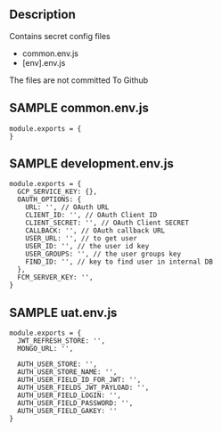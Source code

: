 ## Description

Contains secret config files
- common.env.js
- [env].env.js

The files are not committed To Github

## SAMPLE common.env.js

```
module.exports = {
}

```

## SAMPLE development.env.js

```
module.exports = {
  GCP_SERVICE_KEY: {},
  OAUTH_OPTIONS: {
    URL: '', // OAuth URL
    CLIENT_ID: '', // OAuth Client ID
    CLIENT_SECRET: '', // OAuth Client SECRET
    CALLBACK: '', // OAuth callback URL
    USER_URL: '', // to get user
    USER_ID: '', // the user id key
    USER_GROUPS: '', // the user groups key
    FIND_ID: '', // key to find user in internal DB
  },
  FCM_SERVER_KEY: '',
}

```

## SAMPLE uat.env.js

```
module.exports = {
  JWT_REFRESH_STORE: '',
  MONGO_URL: '',

  AUTH_USER_STORE: '',
  AUTH_USER_STORE_NAME: '',
  AUTH_USER_FIELD_ID_FOR_JWT: '',
  AUTH_USER_FIELDS_JWT_PAYLOAD: '',
  AUTH_USER_FIELD_LOGIN: '',
  AUTH_USER_FIELD_PASSWORD: '', 
  AUTH_USER_FIELD_GAKEY: ''
}

```

